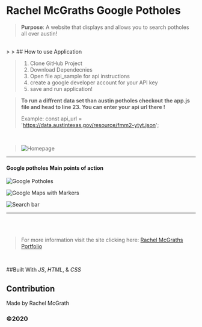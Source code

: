 # Rachel McGraths Google Potholes


> **Purpose**:
A website that displays and allows you to search potholes all over austin!
<br />
> 
> ## How to use Application

> 1) Clone GitHub Project
> 2) Download Dependecnies
> 3) Open file api_sample for api instructions
> 4) create a google developer account for your API key
> 5) save and run application!
     <br />

> **To run a diffrent data set than austin potholes checkout**
> **the app.js file and head to line 23. You can enter your api url there !**
>
> Example:     const api_url = 'https://data.austintexas.gov/resource/fmm2-ytyt.json';

<br />

> ![Homepage](https://user-images.githubusercontent.com/52016382/118194680-6829a180-b40f-11eb-9aa2-977ecd73133e.png)



______________________________________________________________________
#### Google potholes Main points of action


![Google Potholes](https://user-images.githubusercontent.com/52016382/118194750-87283380-b40f-11eb-8e08-94bc07ce6739.png)
<br />

![Google Maps with Markers](https://user-images.githubusercontent.com/52016382/118194533-213bac00-b40f-11eb-8367-fe80bd31854d.png)
<br/>

![Search bar](https://user-images.githubusercontent.com/52016382/118194645-53e5a480-b40f-11eb-9d5d-dcc46ee9aceb.png)
<br/>


_________________________________________________________________________
<br />

<br />

> For more information visit the site clicking here: [Rachel McGraths Portfolio](https://rmwillow.github.io/portfolio/)

<br/>

##Built With
*JS*,
*HTML*, &
*CSS*


## Contribution
Made by Rachel McGrath

### ©️2020
